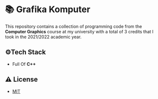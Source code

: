 # 📚 Grafika Komputer

This repository contains a collection of programming code from the **Computer Graphics** course at my university with a total of 3 credits that I took in the 2021/2022 academic year.


## ⚙️Tech Stack

- Full Of **C++**


## ⚠️ License

- [MIT](https://choosealicense.com/licenses/mit/)
